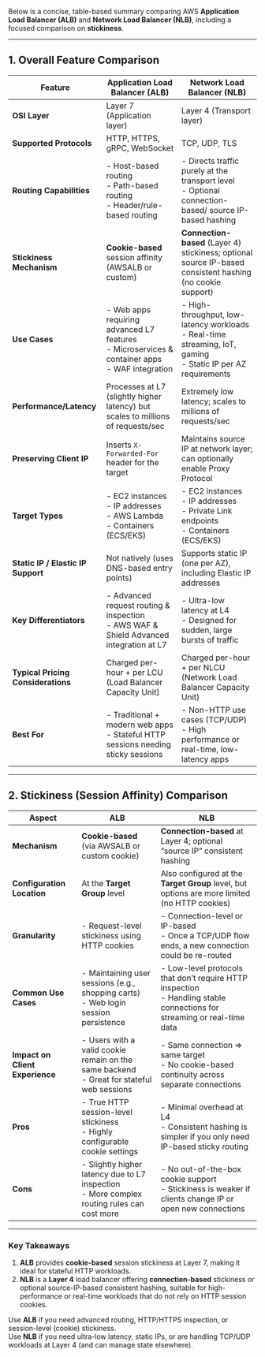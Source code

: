 Below is a concise, table-based summary comparing AWS **Application Load Balancer (ALB)** and **Network Load Balancer (NLB)**, including a focused comparison on **stickiness**.

---

## 1. Overall Feature Comparison

| **Feature**                           | **Application Load Balancer (ALB)**                                                               | **Network Load Balancer (NLB)**                                                                                  |
|--------------------------------------|----------------------------------------------------------------------------------------------------|------------------------------------------------------------------------------------------------------------------|
| **OSI Layer**                        | Layer 7 (Application layer)                                                                       | Layer 4 (Transport layer)                                                                                       |
| **Supported Protocols**              | HTTP, HTTPS, gRPC, WebSocket                                                                      | TCP, UDP, TLS                                                                                                    |
| **Routing Capabilities**             | - Host-based routing<br>- Path-based routing<br>- Header/rule-based routing                        | - Directs traffic purely at the transport level<br>- Optional connection-based/ source IP-based hashing          |
| **Stickiness Mechanism**             | **Cookie-based** session affinity (AWSALB or custom)                                               | **Connection-based** (Layer 4) stickiness; optional source IP-based consistent hashing (no cookie support)       |
| **Use Cases**                        | - Web apps requiring advanced L7 features<br>- Microservices & container apps<br>- WAF integration | - High-throughput, low-latency workloads<br>- Real-time streaming, IoT, gaming<br>- Static IP per AZ requirements |
| **Performance/Latency**             | Processes at L7 (slightly higher latency) but scales to millions of requests/sec                   | Extremely low latency; scales to millions of requests/sec                                                        |
| **Preserving Client IP**             | Inserts `X-Forwarded-For` header for the target                                                   | Maintains source IP at network layer; can optionally enable Proxy Protocol                                       |
| **Target Types**                     | - EC2 instances<br>- IP addresses<br>- AWS Lambda<br>- Containers (ECS/EKS)                       | - EC2 instances<br>- IP addresses<br>- Private Link endpoints<br>- Containers (ECS/EKS)                           |
| **Static IP / Elastic IP Support**   | Not natively (uses DNS-based entry points)                                                         | Supports static IP (one per AZ), including Elastic IP addresses                                                  |
| **Key Differentiators**              | - Advanced request routing & inspection<br>- AWS WAF & Shield Advanced integration at L7           | - Ultra-low latency at L4<br>- Designed for sudden, large bursts of traffic                                      |
| **Typical Pricing Considerations**   | Charged per-hour + per LCU (Load Balancer Capacity Unit)                                           | Charged per-hour + per NLCU (Network Load Balancer Capacity Unit)                                               |
| **Best For**                         | - Traditional + modern web apps<br>- Stateful HTTP sessions needing sticky sessions                | - Non-HTTP use cases (TCP/UDP)<br>- High performance or real-time, low-latency apps                              |

---

## 2. Stickiness (Session Affinity) Comparison

| **Aspect**                               | **ALB**                                                       | **NLB**                                                                                          |
|-----------------------------------------|---------------------------------------------------------------|--------------------------------------------------------------------------------------------------|
| **Mechanism**                           | **Cookie-based** (via AWSALB or custom cookie)               | **Connection-based** at Layer 4; optional “source IP” consistent hashing                         |
| **Configuration Location**              | At the **Target Group** level                                | Also configured at the **Target Group** level, but options are more limited (no HTTP cookies)    |
| **Granularity**                         | - Request-level stickiness using HTTP cookies                | - Connection-level or IP-based<br>- Once a TCP/UDP flow ends, a new connection could be re-routed |
| **Common Use Cases**                    | - Maintaining user sessions (e.g., shopping carts)<br>- Web login session persistence | - Low-level protocols that don’t require HTTP inspection<br>- Handling stable connections for streaming or real-time data |
| **Impact on Client Experience**         | - Users with a valid cookie remain on the same backend<br>- Great for stateful web sessions | - Same connection => same target<br>- No cookie-based continuity across separate connections     |
| **Pros**                                | - True HTTP session-level stickiness<br>- Highly configurable cookie settings            | - Minimal overhead at L4<br>- Consistent hashing is simpler if you only need IP-based sticky routing |
| **Cons**                                | - Slightly higher latency due to L7 inspection<br>- More complex routing rules can cost more | - No out-of-the-box cookie support<br>- Stickiness is weaker if clients change IP or open new connections |

---

### Key Takeaways

1. **ALB** provides **cookie-based** session stickiness at Layer 7, making it ideal for stateful HTTP workloads.
2. **NLB** is a **Layer 4** load balancer offering **connection-based** stickiness or optional source-IP-based consistent hashing, suitable for high-performance or real-time workloads that do not rely on HTTP session cookies.

Use **ALB** if you need advanced routing, HTTP/HTTPS inspection, or session-level (cookie) stickiness.  
Use **NLB** if you need ultra-low latency, static IPs, or are handling TCP/UDP workloads at Layer 4 (and can manage state elsewhere).
